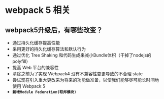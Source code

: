 # webpack 5 相关

## webpack5升级后，有哪些改变？

- 通过持久化缓存提高性能
- 采用更好的持久化缓存算法和默认行为
- 通过优化 Tree Shaking 和代码生成来减小Bundle体积（干掉了nodejs的polyfill）
- 提高 Web 平台的兼容性
- 清除之前为了实现 Webpack4 没有不兼容性变更导致的不合理 state
- 尝试现在引入重大更改来为将来的功能做准备，以使我们能够尽可能长时间地使用 Webpack 5
- **`新增Module Federation(联邦模块)`**
